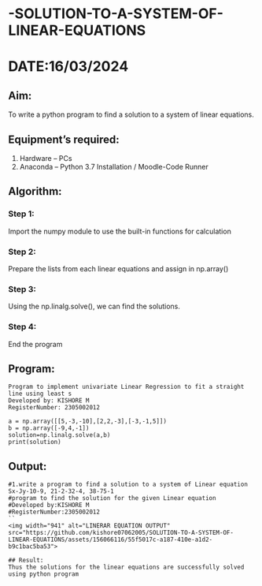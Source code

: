 # -SOLUTION-TO-A-SYSTEM-OF-LINEAR-EQUATIONS
# DATE:16/03/2024
## Aim:
To write a python program to find a solution to a system of linear equations.
## Equipment’s required:
1. 	Hardware – PCs
2. 	Anaconda – Python 3.7 Installation / Moodle-Code Runner
## Algorithm:
### Step 1: 
Import the numpy module to use the built-in functions for calculation
### Step 2: 
Prepare the lists from each linear equations and assign in np.array()
### Step 3: 
Using the np.linalg.solve(), we can find the solutions.
### Step 4: 
End the program
## Program:
```
Program to implement univariate Linear Regression to fit a straight line using least s
Developed by: KISHORE M
RegisterNumber: 2305002012
```
```import numpy as np
a = np.array([[5,-3,-10],[2,2,-3],[-3,-1,5]])
b = np.array([-9,4,-1])
solution=np.linalg.solve(a,b)
print(solution)
```
## Output:
```
#1.write a program to find a solution to a system of Linear equation Sx-Jy-10-9, 21-2-32-4, 38-75-1
#program to find the solution for the given Linear equation
#Developed by:KISHORE M
#RegisterNumber:2305002012
``
<img width="941" alt="LINERAR EQUATION OUTPUT" src="https://github.com/kishore07062005/SOLUTION-TO-A-SYSTEM-OF-LINEAR-EQUATIONS/assets/156066116/55f5017c-a187-410e-a1d2-b9c1bac5ba53">

## Result: 
Thus the solutions for the linear equations are successfully solved using python program

